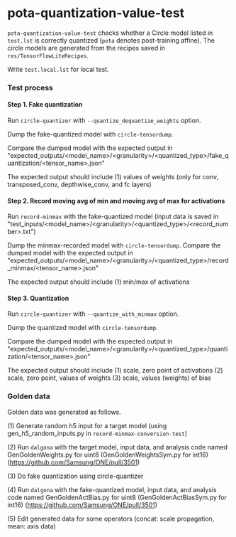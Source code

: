 # pota-quantization-value-test

`pota-quantization-value-test` checks whether a Circle model listed in `test.lst` is correctly quantized (`pota` denotes post-training affine). The circle models are generated from the recipes saved in `res/TensorFlowLiteRecipes`.

Write `test.local.lst` for local test.

### Test process

#### Step 1. Fake quantization

Run `circle-quantizer` with `--quantize_dequantize_weights` option.

Dump the fake-quantized model with `circle-tensordump`.

Compare the dumped model with the expected output in "expected_outputs/<model_name>/\<granularity\>/<quantized_type>/fake_quantization/<tensor_name>.json"

The expected output should include
 (1) values of weights (only for conv, transposed_conv, depthwise_conv, and fc layers)

#### Step 2. Record moving avg of min and moving avg of max for activations

Run `record-minmax` with the fake-quantized model (input data is saved in "test_inputs/<model_name>/\<granularity\>/<quantized_type>/<record_number>.txt")

Dump the minmax-recorded model with `circle-tensordump`.
Compare the dumped model with the expected output in "expected_outputs/<model_name>/\<granularity\>/<quantized_type>/record_minmax/<tensor_name>.json"

The expected output should include
 (1) min/max of activations

#### Step 3. Quantization

Run `circle-quantizer` with `--quantize_with_minmax` option.

Dump the quantized model with `circle-tensordump`.

Compare the dumped model with the expected output in "expected_outputs/<model_name>/\<granularity\>/<quantized_type>/quantization/<tensor_name>.json"

The expected output should include
 (1) scale, zero point of activations
 (2) scale, zero point, values of weights
 (3) scale, values (weights) of bias

### Golden data

Golden data was generated as follows.

(1) Generate random h5 input for a target model (using gen_h5_random_inputs.py in `record-minmax-conversion-test`)

(2) Run `dalgona` with the target model, input data, and analysis code named GenGoldenWeights.py for uint8 (GenGoldenWeightsSym.py for int16) (https://github.com/Samsung/ONE/pull/3501)

(3) Do fake quantization using circle-quantizer

(4) Run `dalgona` with the fake-quantized model, input data, and analysis code named GenGoldenActBias.py for uint8 (GenGoldenActBiasSym.py for int16) (https://github.com/Samsung/ONE/pull/3501)

(5) Edit generated data for some operators (concat: scale propagation, mean: axis data)
